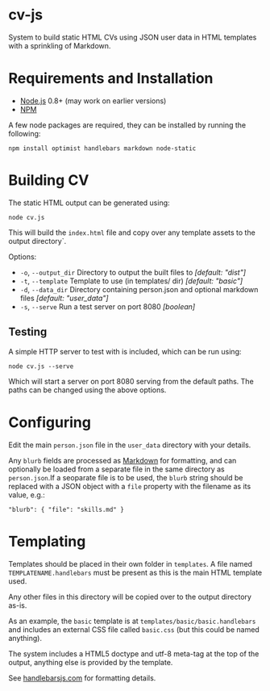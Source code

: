 cv-js
=====

System to build static HTML CVs using JSON user data in HTML templates with a sprinkling of 
Markdown.

Requirements and Installation
=============================

 * [Node.js](http://nodejs.org/) 0.8+ (may work on earlier versions)
 * [NPM](https://npmjs.org/)

A few node packages are required, they can be installed by running the following:

    npm install optimist handlebars markdown node-static

Building CV
=======================

The static HTML output can be generated using:

    node cv.js

This will build the `index.html` file and copy over any template assets to the output directory`.

Options:

 * `-o`, `--output_dir`  Directory to output the built files to _[default: "dist"]_
 * `-t`, `--template`    Template to use (in templates/ dir) _[default: "basic"]_
 * `-d`, `--data_dir`    Directory containing person.json and optional markdown files _[default: "user_data"]_
 * `-s`, `--serve`       Run a test server on port 8080 _[boolean]_

Testing
-------

A simple HTTP server to test with is included, which can be run using:

    node cv.js --serve

Which will start a server on port 8080 serving from the default paths. The paths can be changed 
using the above options.

Configuring
===========

Edit the main `person.json` file in the `user_data` directory with your details.

Any `blurb` fields are processed as [Markdown](http://daringfireball.net/projects/markdown/syntax) 
for formatting, and can optionally be loaded from a separate file in the same directory as 
`person.json`.If a seoparate file is to be used, the `blurb` string should be replaced with a 
JSON object with a `file` property with the filename as its value, e.g.:

	"blurb": { "file": "skills.md" }

Templating
==========

Templates should be placed in their own folder in `templates`. A file named 
`TEMPLATENAME.handlebars` must be present as this is the main HTML template used.

Any other files in this directory will be copied over to the output directory as-is.

As an example, the `basic` template is at `templates/basic/basic.handlebars` and includes an 
external CSS file called `basic.css` (but this could be named anything).

The system includes a HTML5 doctype and utf-8 meta-tag at the top of the output, anything else 
is provided by the template.

See [handlebarsjs.com](http://handlebarsjs.com/) for formatting details.